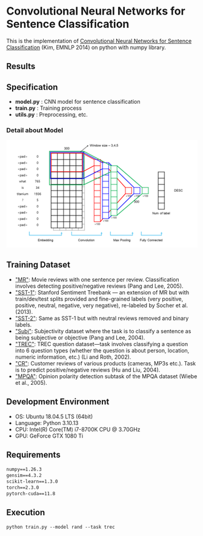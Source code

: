 # Convolutional Neural Networks for Sentence Classification

This is the implementation of [Convolutional Neural Networks for Sentence Classification](https://aclanthology.org/D14-1181) (Kim, EMNLP 2014) on python with numpy library.

## Results


## Specification

- **model.py** : CNN model for sentence classification
- **train.py** : Training process
- **utils.py** : Preprocessing, etc.


### Detail about Model
![Alt text](cnn_diagram.png)

## Training Dataset
- ["MR"](https://www.cs.cornell.edu/people/pabo/movie-review-data/): Movie reviews with one sentence per review. Classification involves detecting positive/negative reviews (Pang and Lee, 2005).  
- ["SST-1"](https://nlp.stanford.edu/sentiment/): Stanford Sentiment Treebank — an extension of MR but with train/dev/test splits provided and fine-grained labels (very positive, positive, neutral, negative, very negative), re-labeled by Socher et al. (2013).  
- ["SST-2"](https://nlp.stanford.edu/sentiment/): Same as SST-1 but with neutral reviews removed and binary labels.  
- ["Subj"](https://www.cs.cornell.edu/people/pabo/movie-review-data/): Subjectivity dataset where the task is to classify a sentence as being subjective or objective (Pang and Lee, 2004).  
- ["TREC"](https://cogcomp.seas.upenn.edu/Data/QA/QC/): TREC question dataset—task involves classifying a question into 6 question types (whether the question is about person, location, numeric information, etc.) (Li and Roth, 2002).  
- ["CR"](https://www.cs.uic.edu/~liub/FBS/sentiment-analysis.html): Customer reviews of various products (cameras, MP3s etc.). Task is to predict positive/negative reviews (Hu and Liu, 2004).  
- ["MPQA"](https://mpqa.cs.pitt.edu/): Opinion polarity detection subtask of the MPQA dataset (Wiebe et al., 2005).

## Development Environment
- OS: Ubuntu 18.04.5 LTS (64bit)
- Language: Python 3.10.13
- CPU: Intel(R) Core(TM) i7-8700K CPU @ 3.70GHz
- GPU: GeForce GTX 1080 Ti

## Requirements
    numpy==1.26.3
    gensim==4.3.2
    scikit-learn==1.3.0
    torch==2.3.0
    pytorch-cuda==11.8

## Execution
    python train.py --model rand --task trec